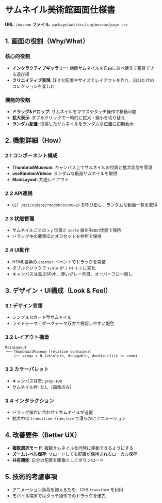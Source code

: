 # サムネイル美術館画面仕様書

**URL**: `/museum`
**ファイル**: `package/web/src/app/museum/page.tsx`

## 1. 画面の役割（Why/What）

### 核心的役割
- **インタラクティブギャラリー**: 動画サムネイルを自由に並べ替えて鑑賞できる遊び場
- **クリエイティブ表現**: 好きな配置やサイズでレイアウトを作り、自分だけのコレクションを楽しむ

### 機能的役割
- **ドラッグ&ドロップ**: サムネイルをマウスやタッチ操作で移動可能
- **拡大表示**: ダブルクリックで一時的に拡大・縮小を切り替え
- **ランダム配置**: 取得したサムネイルをランダムな位置に初期表示

## 2. 機能詳細（How）

### 2.1 コンポーネント構成
- **ThumbnailMuseum**: キャンバス上でサムネイルの位置と拡大状態を管理
- **useRandomVideos**: ランダムな動画サムネイルを取得
- **MainLayout**: 共通レイアウト

### 2.2 API連携
- `GET /api/videos/random?count=20` を呼び出し、ランダムな動画一覧を取得

### 2.3 状態管理
- サムネイルごとの `x` `y` 位置と `scale` 値をReact状態で保持
- ドラッグ中の要素IDとオフセットを参照で保持

### 2.4 UI動作
- HTML要素の `pointer` イベントでドラッグを実装
- ダブルクリックで `scale` が `1` ↔ `1.5` に変化
- キャンバスは高さ80vh、薄いグレー背景、オーバーフロー隠し

## 3. デザイン・UI構成（Look & Feel）

### 3.1 デザイン言語
- シンプルなカード型サムネイル
- ライトテーマ／ダークテーマ双方で視認しやすい配色

### 3.2 レイアウト構造
```
MainLayout
└── ThumbnailMuseum (relative container)
    ├── <img> x N (absolute, draggable, double-click to zoom)
```

### 3.3 カラーパレット
- キャンバス背景: `gray-100`
- サムネイル枠: なし（画像のみ）

### 3.4 インタラクション
- ドラッグ操作に合わせてサムネイルが追従
- 拡大中は `transition-transform` で滑らかにアニメーション

## 4. 改善要件（Better UX）
- **複数選択モード**: 複数サムネイルを同時に移動できるようにする
- **ズームレベル保存**: リロードしても配置が保持されるローカル保存
- **共有機能**: 自分の配置を画像としてダウンロード

## 5. 技術的考慮事項
- アニメーション負荷を抑えるため、CSS `transform` を利用
- モバイル端末ではタッチ操作でのドラッグを優先
